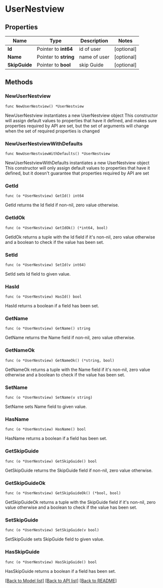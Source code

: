 # UserNestview

## Properties

Name | Type | Description | Notes
------------ | ------------- | ------------- | -------------
**Id** | Pointer to **int64** | id of user | [optional] 
**Name** | Pointer to **string** | name of user | [optional] 
**SkipGuide** | Pointer to **bool** | skip Guide | [optional] 

## Methods

### NewUserNestview

`func NewUserNestview() *UserNestview`

NewUserNestview instantiates a new UserNestview object
This constructor will assign default values to properties that have it defined,
and makes sure properties required by API are set, but the set of arguments
will change when the set of required properties is changed

### NewUserNestviewWithDefaults

`func NewUserNestviewWithDefaults() *UserNestview`

NewUserNestviewWithDefaults instantiates a new UserNestview object
This constructor will only assign default values to properties that have it defined,
but it doesn't guarantee that properties required by API are set

### GetId

`func (o *UserNestview) GetId() int64`

GetId returns the Id field if non-nil, zero value otherwise.

### GetIdOk

`func (o *UserNestview) GetIdOk() (*int64, bool)`

GetIdOk returns a tuple with the Id field if it's non-nil, zero value otherwise
and a boolean to check if the value has been set.

### SetId

`func (o *UserNestview) SetId(v int64)`

SetId sets Id field to given value.

### HasId

`func (o *UserNestview) HasId() bool`

HasId returns a boolean if a field has been set.

### GetName

`func (o *UserNestview) GetName() string`

GetName returns the Name field if non-nil, zero value otherwise.

### GetNameOk

`func (o *UserNestview) GetNameOk() (*string, bool)`

GetNameOk returns a tuple with the Name field if it's non-nil, zero value otherwise
and a boolean to check if the value has been set.

### SetName

`func (o *UserNestview) SetName(v string)`

SetName sets Name field to given value.

### HasName

`func (o *UserNestview) HasName() bool`

HasName returns a boolean if a field has been set.

### GetSkipGuide

`func (o *UserNestview) GetSkipGuide() bool`

GetSkipGuide returns the SkipGuide field if non-nil, zero value otherwise.

### GetSkipGuideOk

`func (o *UserNestview) GetSkipGuideOk() (*bool, bool)`

GetSkipGuideOk returns a tuple with the SkipGuide field if it's non-nil, zero value otherwise
and a boolean to check if the value has been set.

### SetSkipGuide

`func (o *UserNestview) SetSkipGuide(v bool)`

SetSkipGuide sets SkipGuide field to given value.

### HasSkipGuide

`func (o *UserNestview) HasSkipGuide() bool`

HasSkipGuide returns a boolean if a field has been set.


[[Back to Model list]](../README.md#documentation-for-models) [[Back to API list]](../README.md#documentation-for-api-endpoints) [[Back to README]](../README.md)



